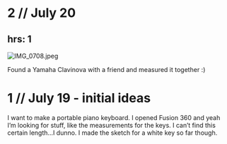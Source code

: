 # 2 // July 20
## hrs: 1

![IMG_0708.jpeg](attachment:79822ffd-717e-4eef-af9a-cc8f0499c3b1:IMG_0708.jpeg)

Found a Yamaha Clavinova with a friend and measured it together :)

# 1 // July 19 - initial ideas

I want to make a portable piano keyboard. I opened Fusion 360 and yeah I’m looking for stuff, like the measurements for the keys. I can’t find this certain length…I dunno. I made the sketch for a white key so far though.
